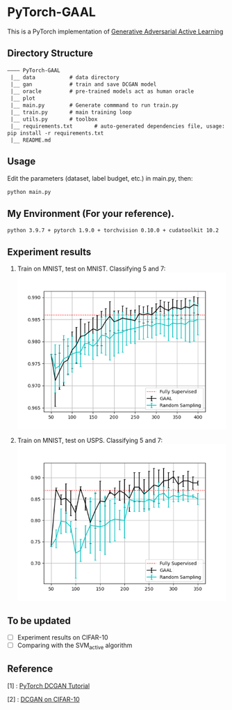 # PyTorch-GAAL

This is a PyTorch implementation of [Generative Adversarial Active Learning](https://arxiv.org/abs/1702.07956)

## Directory Structure
```
———— PyTorch-GAAL
 |__ data           # data directory
 |__ gan			# train and save DCGAN model
 |__ oracle			# pre-trained models act as human oracle
 |__ plot			
 |__ main.py		# Generate commmand to run train.py
 |__ train.py		# main training loop
 |__ utils.py		# toolbox
 |__ requirements.txt       # auto-generated dependencies file, usage: pip install -r requirements.txt
 |__ README.md
```

## Usage
Edit the parameters (dataset, label budget, etc.) in main.py, then:
```bash
python main.py
```

## My Environment (For your reference).
```
python 3.9.7 + pytorch 1.9.0 + torchvision 0.10.0 + cudatoolkit 10.2
```
## Experiment results
1. Train on MNIST, test on MNIST. Classifying 5 and 7:
![Results](doc/img/M.png)

2. Train on MNIST, test on USPS. Classifying 5 and 7: 
![Results](doc/img/U.png)

## To be updated
- [ ]  Experiment results on CIFAR-10
- [ ]  Comparing with the SVM<sub>active</sub> algorithm

## Reference
[1] : [PyTorch DCGAN Tutorial](https://pytorch.org/tutorials/beginner/dcgan_faces_tutorial.html)

[2] : [DCGAN on CIFAR-10](https://wandb.ai/sairam6087/dcgan/reports/DCGAN-on-CIFAR-10--Vmlldzo5NjMyOQ)

